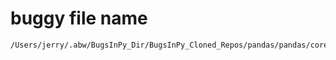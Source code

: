 # buggy file name

```text
/Users/jerry/.abw/BugsInPy_Dir/BugsInPy_Cloned_Repos/pandas/pandas/core/ops/__init__.py
```
